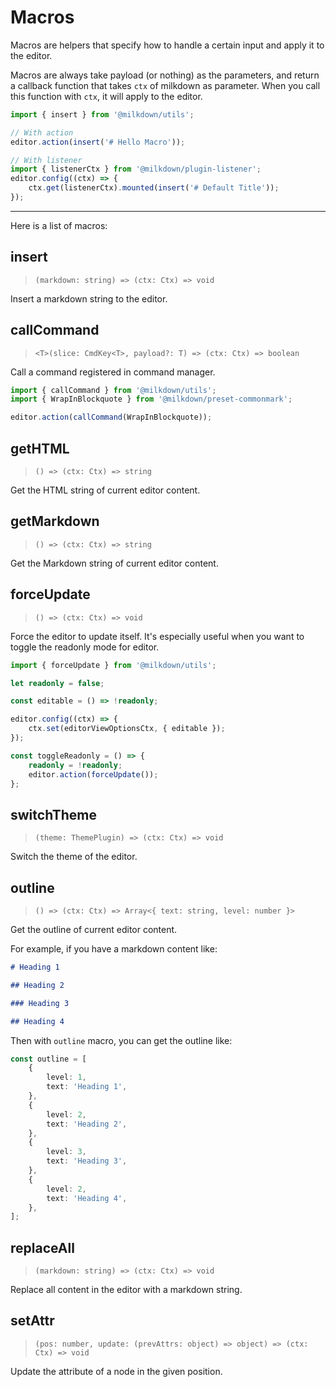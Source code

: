 # Macros

Macros are helpers that specify how to handle a certain input and apply it to the editor.

Macros are always take payload (or nothing) as the parameters,
and return a callback function that takes `ctx` of milkdown as parameter.
When you call this function with `ctx`, it will apply to the editor.

```typescript
import { insert } from '@milkdown/utils';

// With action
editor.action(insert('# Hello Macro'));

// With listener
import { listenerCtx } from '@milkdown/plugin-listener';
editor.config((ctx) => {
    ctx.get(listenerCtx).mounted(insert('# Default Title'));
});
```

---

Here is a list of macros:

## insert

> `(markdown: string) => (ctx: Ctx) => void`

Insert a markdown string to the editor.

## callCommand

> `<T>(slice: CmdKey<T>, payload?: T) => (ctx: Ctx) => boolean`

Call a command registered in command manager.

```typescript
import { callCommand } from '@milkdown/utils';
import { WrapInBlockquote } from '@milkdown/preset-commonmark';

editor.action(callCommand(WrapInBlockquote));
```

## getHTML

> `() => (ctx: Ctx) => string`

Get the HTML string of current editor content.

## getMarkdown

> `() => (ctx: Ctx) => string`

Get the Markdown string of current editor content.

## forceUpdate

> `() => (ctx: Ctx) => void`

Force the editor to update itself.
It's especially useful when you want to toggle the readonly mode for editor.

```typescript
import { forceUpdate } from '@milkdown/utils';

let readonly = false;

const editable = () => !readonly;

editor.config((ctx) => {
    ctx.set(editorViewOptionsCtx, { editable });
});

const toggleReadonly = () => {
    readonly = !readonly;
    editor.action(forceUpdate());
};
```

## switchTheme

> `(theme: ThemePlugin) => (ctx: Ctx) => void`

Switch the theme of the editor.

## outline

> `() => (ctx: Ctx) => Array<{ text: string, level: number }>`

Get the outline of current editor content.

For example, if you have a markdown content like:

```markdown
# Heading 1

## Heading 2

### Heading 3

## Heading 4
```

Then with `outline` macro, you can get the outline like:

```typescript
const outline = [
    {
        level: 1,
        text: 'Heading 1',
    },
    {
        level: 2,
        text: 'Heading 2',
    },
    {
        level: 3,
        text: 'Heading 3',
    },
    {
        level: 2,
        text: 'Heading 4',
    },
];
```

## replaceAll

> `(markdown: string) => (ctx: Ctx) => void`

Replace all content in the editor with a markdown string.

## setAttr

> `(pos: number, update: (prevAttrs: object) => object) => (ctx: Ctx) => void`

Update the attribute of a node in the given position.
